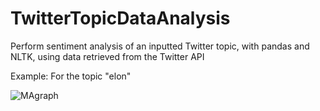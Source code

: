 # TwitterTopicDataAnalysis
Perform sentiment analysis of an inputted Twitter topic, with pandas and NLTK, using data retrieved from the Twitter API 

Example:
For the topic "elon"

![MAgraph](https://user-images.githubusercontent.com/27218747/145816902-23eb32aa-1226-4b50-895e-536ae5455b0f.png)

